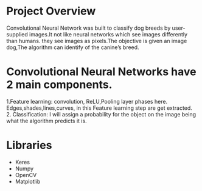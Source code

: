 # Project Overview
Convolutional Neural Network was built to classify dog breeds by user-supplied images.It not like neural networks which see images differently than humans. they see images as pixels.The objective is given an image dog,The algorithm can identify of the canine’s breed.

# Convolutional Neural Networks have 2 main components.
1.Feature learning: convolution, ReLU,Pooling layer phases here. Edges,shades,lines,curves, in this Feature learning step are get extracted.
2. Classification: I will assign a probability for the object on the image being what the algorithm predicts it is.

# Libraries 
- Keres 
- Numpy
- OpenCV
- Matplotlib

